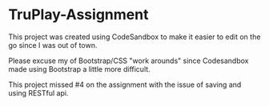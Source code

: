 # TruPlay-Assignment
This project was created using CodeSandbox to make it easier to edit on the go
since I was out of town.

Please excuse my of Bootstrap/CSS "work arounds" since Codesandbox made using Bootstrap
a little more difficult.

This project missed #4 on the assignment with the issue of saving and using RESTful api.
